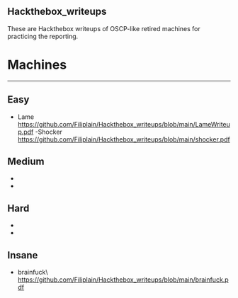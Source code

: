 ## Hackthebox_writeups


These are Hackthebox writeups of OSCP-like retired machines for practicing the reporting.

# Machines
---------

Easy
-----
- Lame\
https://github.com/Filiplain/Hackthebox_writeups/blob/main/LameWriteup.pdf
-Shocker\
https://github.com/Filiplain/Hackthebox_writeups/blob/main/shocker.pdf

Medium
------
-
-
Hard
----
-
-

Insane
------
- brainfuck\ 
https://github.com/Filiplain/Hackthebox_writeups/blob/main/brainfuck.pdf
